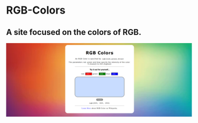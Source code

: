 # RGB-Colors

A site focused on the colors of RGB.
--
<img src="https://github.com/damiannai/RGB-Colors/blob/main/Resources/Screenshot.png">
